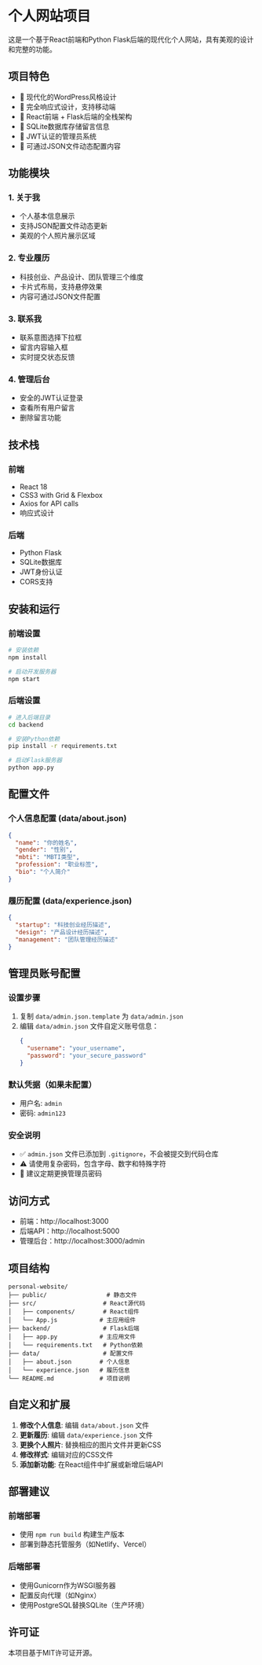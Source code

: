 # 个人网站项目

这是一个基于React前端和Python Flask后端的现代化个人网站，具有美观的设计和完整的功能。

## 项目特色

- 🎨 现代化的WordPress风格设计
- 📱 完全响应式设计，支持移动端
- 🚀 React前端 + Flask后端的全栈架构
- 💾 SQLite数据库存储留言信息
- 🔐 JWT认证的管理员系统
- 📝 可通过JSON文件动态配置内容

## 功能模块

### 1. 关于我
- 个人基本信息展示
- 支持JSON配置文件动态更新
- 美观的个人照片展示区域

### 2. 专业履历
- 科技创业、产品设计、团队管理三个维度
- 卡片式布局，支持悬停效果
- 内容可通过JSON文件配置

### 3. 联系我
- 联系意图选择下拉框
- 留言内容输入框
- 实时提交状态反馈

### 4. 管理后台
- 安全的JWT认证登录
- 查看所有用户留言
- 删除留言功能

## 技术栈

### 前端
- React 18
- CSS3 with Grid & Flexbox
- Axios for API calls
- 响应式设计

### 后端
- Python Flask
- SQLite数据库
- JWT身份认证
- CORS支持

## 安装和运行

### 前端设置
```bash
# 安装依赖
npm install

# 启动开发服务器
npm start
```

### 后端设置
```bash
# 进入后端目录
cd backend

# 安装Python依赖
pip install -r requirements.txt

# 启动Flask服务器
python app.py
```

## 配置文件

### 个人信息配置 (data/about.json)
```json
{
  "name": "你的姓名",
  "gender": "性别",
  "mbti": "MBTI类型",
  "profession": "职业标签",
  "bio": "个人简介"
}
```

### 履历配置 (data/experience.json)
```json
{
  "startup": "科技创业经历描述",
  "design": "产品设计经历描述", 
  "management": "团队管理经历描述"
}
```

## 管理员账号配置

### 设置步骤
1. 复制 `data/admin.json.template` 为 `data/admin.json`
2. 编辑 `data/admin.json` 文件自定义账号信息：
   ```json
   {
     "username": "your_username",
     "password": "your_secure_password"
   }
   ```

### 默认凭据（如果未配置）
- 用户名: `admin`
- 密码: `admin123`

### 安全说明
- ✅ `admin.json` 文件已添加到 `.gitignore`，不会被提交到代码仓库
- ⚠️ 请使用复杂密码，包含字母、数字和特殊字符
- 🔄 建议定期更换管理员密码

## 访问方式

- 前端：http://localhost:3000
- 后端API：http://localhost:5000
- 管理后台：http://localhost:3000/admin

## 项目结构

```
personal-website/
├── public/                 # 静态文件
├── src/                   # React源代码
│   ├── components/        # React组件
│   └── App.js            # 主应用组件
├── backend/               # Flask后端
│   ├── app.py            # 主应用文件
│   └── requirements.txt   # Python依赖
├── data/                  # 配置文件
│   ├── about.json        # 个人信息
│   └── experience.json   # 履历信息
└── README.md             # 项目说明
```

## 自定义和扩展

1. **修改个人信息**: 编辑 `data/about.json` 文件
2. **更新履历**: 编辑 `data/experience.json` 文件  
3. **更换个人照片**: 替换相应的图片文件并更新CSS
4. **修改样式**: 编辑对应的CSS文件
5. **添加新功能**: 在React组件中扩展或新增后端API

## 部署建议

### 前端部署
- 使用 `npm run build` 构建生产版本
- 部署到静态托管服务（如Netlify、Vercel）

### 后端部署
- 使用Gunicorn作为WSGI服务器
- 配置反向代理（如Nginx）
- 使用PostgreSQL替换SQLite（生产环境）

## 许可证

本项目基于MIT许可证开源。